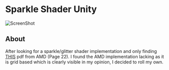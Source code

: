 # Sparkle Shader Unity

![ScreenShot](https://i.imgur.com/fgiNstr.png)

## About

After looking for a sparkle/glitter shader implementation and only finding [THIS](http://developer.amd.com/wordpress/media/2012/10/Shopf-Procedural.pdf) pdf from AMD (Page 22).
I found the AMD implementation lacking as it is grid based which is clearly visible in my opinion, I decided to roll my own.
